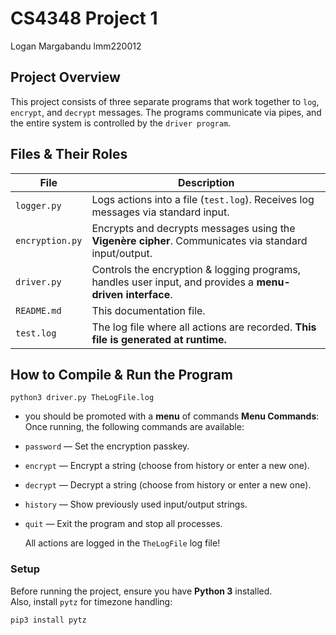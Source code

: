 # CS4348 Project 1
Logan Margabandu
lmm220012


## Project Overview
This project consists of three separate programs that work together to `log`, `encrypt`, and `decrypt` messages. The programs communicate via pipes, and the entire system is controlled by the `driver program`.


## Files & Their Roles
| File           | Description |
|---------------|------------|
| `logger.py`   | Logs actions into a file (`test.log`). Receives log messages via standard input. |
| `encryption.py` | Encrypts and decrypts messages using the **Vigenère cipher**. Communicates via standard input/output. |
| `driver.py`   | Controls the encryption & logging programs, handles user input, and provides a **menu-driven interface**. |
| `README.md`   | This documentation file. |
| `test.log`    | The log file where all actions are recorded. **This file is generated at runtime.** |


## How to Compile & Run the Program
`python3 driver.py TheLogFile.log`
- you should be promoted with a **menu** of commands
**Menu Commands**:
Once running, the following commands are available:
- `password` — Set the encryption passkey.
- `encrypt` — Encrypt a string (choose from history or enter a new one).
- `decrypt` — Decrypt a string (choose from history or enter a new one).
- `history` — Show previously used input/output strings.
- `quit` — Exit the program and stop all processes.

  All actions are logged in the `TheLogFile` log file!


### **Setup**
Before running the project, ensure you have **Python 3** installed.  
Also, install `pytz` for timezone handling:
```bash
pip3 install pytz
